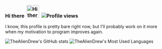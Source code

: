 ### Hi there&nbsp;&nbsp;<img src="https://user-images.githubusercontent.com/1303154/88677602-1635ba80-d120-11ea-84d8-d263ba5fc3c0.gif" width="40px" alt="Hi there">&nbsp;&nbsp;![Profile views](https://gpvc.arturio.dev/thealiendrew)

I know, this profile is pretty bare right now, but I'll probably work on it more when my motivation to program improves again.

![TheAlienDrew's GitHub stats](https://github-readme-stats.vercel.app/api?username=thealiendrew&theme=blue-green) ![TheAlienDrew's Most Used Languages](https://github-readme-stats.vercel.app/api/top-langs/?username=thealiendrew&layout=compact&theme=blue-green)

<!--
**TheAlienDrew/TheAlienDrew** is a ✨ _special_ ✨ repository because its `README.md` (this file) appears on your GitHub profile.

Here are some ideas to get you started:

- 🔭 I’m currently working on ...
- 🌱 I’m currently learning ...
- 👯 I’m looking to collaborate on ...
- 🤔 I’m looking for help with ...
- 💬 Ask me about ...
- 📫 How to reach me: ...
- 😄 Pronouns: ...
- ⚡ Fun fact: ...
-->
